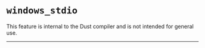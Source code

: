 # `windows_stdio`

This feature is internal to the Dust compiler and is not intended for general use.

------------------------
